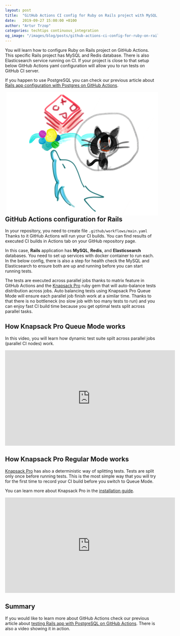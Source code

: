 ```yaml
---
layout: post
title:  "GitHub Actions CI config for Ruby on Rails project with MySQL, Redis, Elasticsearch - how to run parallel tests"
date:   2019-09-27 15:00:00 +0100
author: "Artur Trzop"
categories: techtips continuous_integration
og_image: "/images/blog/posts/github-actions-ci-config-for-ruby-on-rails-project-with-mysql-redis-elasticsearch-how-to-run-parallel-tests/github-mysql-redis-elasticsearch.png"
---
```


You will learn how to configure Ruby on Rails project on GitHub Actions. This specific Rails project has MySQL and Redis database. There is also Elasticsearch service running on CI. If your project is close to that setup below GitHub Actions yaml configuration will allow you to run tests on GitHub CI server.

If you happen to use PostgreSQL you can check our previous article about [Rails app configuration with Postgres on GitHub Actions](/2019/how-to-run-rspec-on-github-actions-for-ruby-on-rails-app-using-parallel-jobs).

<img src="/images/blog/posts/github-actions-ci-config-for-ruby-on-rails-project-with-mysql-redis-elasticsearch-how-to-run-parallel-tests/github-mysql-redis-elasticsearch.png" style="width:500px;margin-left: 15px;float:right;" alt="GitHub, Redis, MySQL, Elasticsearch" />

## GitHub Actions configuration for Rails

In your repository, you need to create file `.github/workflows/main.yaml` Thanks to it GitHub Actions will run your CI builds. You can find results of executed CI builds in Actions tab on your GitHub repository page.

In this case, <b>Rails</b> application has <b>MySQL</b>, <b>Redis</b>, and <b>Elasticsearch</b> databases. You need to set up services with docker container to run each. In the below config, there is also a step for health check the MySQL and Elasticsearch to ensure both are up and running before you can start running tests.

The tests are executed across parallel jobs thanks to matrix feature in GitHub Actions and the [Knapsack Pro](https://knapsackpro.com?utm_source=docs_knapsackpro&utm_medium=blog_post&utm_campaign=github-actions-ci-config-for-ruby-on-rails-project-with-mysql-redis-elasticsearch-how-to-run-parallel-tests) ruby gem that will auto-balance tests distribution across jobs. Auto balancing tests using Knapsack Pro Queue Mode will ensure each parallel job finish work at a similar time. Thanks to that there is no bottleneck (no slow job with too many tests to run) and you can enjoy fast CI build time because you get optimal tests split across parallel tasks.

<script src="https://gist.github.com/ArturT/b3679cfe7c2d3d8625d54fb5a8966874.js"></script>

## How Knapsack Pro Queue Mode works

In this video, you will learn how dynamic test suite spilt across parallel jobs (parallel CI nodes) work.

<iframe width="560" height="315" src="https://www.youtube.com/embed/hUEB1XDKEFY" frameborder="0" allow="accelerometer; autoplay; encrypted-media; gyroscope; picture-in-picture" allowfullscreen></iframe>

## How Knapsack Pro Regular Mode works

[Knapsack Pro](https://knapsackpro.com?utm_source=docs_knapsackpro&utm_medium=blog_post&utm_campaign=github-actions-ci-config-for-ruby-on-rails-project-with-mysql-redis-elasticsearch-how-to-run-parallel-tests) has also a deterministic way of splitting tests. Tests are split only once before running tests. This is the most simple way that you will try for the first time to record your CI build before you switch to Queue Mode.

You can learn more about Knapsack Pro in the [installation guide](/integration/).

<iframe width="560" height="315" src="https://www.youtube.com/embed/ZEb6NeRRfQ4" frameborder="0" allow="accelerometer; autoplay; encrypted-media; gyroscope; picture-in-picture" allowfullscreen></iframe>

## Summary

If you would like to learn more about GitHub Actions check our previous article about [testing Rails app with PostgreSQL on GitHub Actions](/2019/how-to-run-rspec-on-github-actions-for-ruby-on-rails-app-using-parallel-jobs). There is also a video showing it in action.
